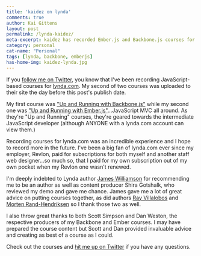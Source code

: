 ```yaml
---
title: 'kaidez on lynda'
comments: true
author: Kai Gittens
layout: post
permalink: /lynda-kaidez/
meta-excerpt: kaidez has recorded Ember.js and Backbone.js courses for lynda.com, a leading online learning company.
category: personal
cat-name: "Personal"
tags: [lynda, backbone, emberjs]
has-home-img: kaidez-lynda.jpg
---
```

If you [follow me on Twitter](http://twitter.com/kaidez "follow kaidez on Twitter"), you know that I've been recording JavaScript-based courses for [lynda.com](http://lynda.com "visit lynda.com: a leading online learning company"). My second of two courses was uploaded to their site the day before this post's publish date.

My first course was ["Up and Running with Backbone.js"](http://www.lynda.com/Backbonejs-tutorials/Up-Running-Backbonejs/163089-2.html?utm_medium=ldc-partner&utm_source=SSPRC&utm_content=524&utm_campaign=CD2146&bid=524&aid=CD2146 "Check out 'Up and Running with Backbone.js' on lynda.com") while my second one was ["Up and Running with Ember.js"](http://www.lynda.com/Emberjs-tutorials/Up-Running-Emberjs/178116-2.html?utm_medium=ldc-partner&utm_source=SSPRC&utm_content=524&utm_campaign=CD2146&bid=524&aid=CD2146 "Check out 'Up and Running with Ember.js' on lynda.com")...JavaScript MVC all around. As they're "Up and Running" courses, they're geared towards the intermediate JavaScript developer (although ANYONE with a lynda.com account can view them.)

Recording courses for lynda.com was an incredible experience and I hope to record more in the future. I've been a big fan of lynda.com ever since my employer, Revlon, paid for subscriptions for both myself and another staff web designer...so much so, that I paid for my own subscription out of my own pocket when my Revlon one wasn't renewed.

I'm deeply indebted to Lynda author [James Williamson](http://www.lynda.com/James-Williamson/128-1.html "Visit James Williamson's lynda courses") for recommending me to be an author as well as content producer Shira Gotshalk, who reviewed my demo and gave me chance. James gave me a lot of great advice on putting courses together, as did authors [Ray Villalobos](http://www.lynda.com/Ray-Villalobos/832401-1.html "Visit Ray Villalobos' lynda courses") and [Morten Rand-Hendriksen](http://www.lynda.com/Morten-Rand-Hendriksen/725535-1.html "Visit Morten Rand-Hendriksen' lynda courses") so I thank those two as well.

I also throw great thanks to both Scott Simpson and Dan Weston, the respective producers of my Backbone and Ember courses. I may have prepared the course content but Scott and Dan provided invaluable advice and creating as best of a course as I could.

Check out the courses and [hit me up on Twitter](http://twitter.com/kaidez "contact kaidez on Twitter") if you have any questions.
